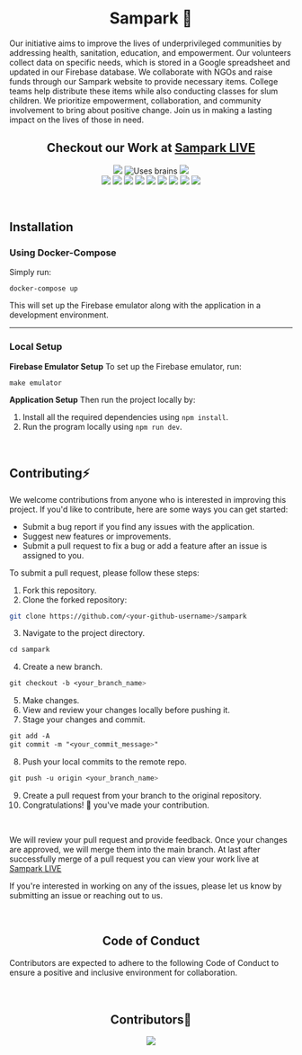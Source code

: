 <!----------------------Introduction Section---------------------->
<p align="center">
    <h1 align="center">Sampark 🙏</h1>
    <p>Our initiative aims to improve the lives of underprivileged communities by addressing health, sanitation, education, and empowerment. Our volunteers collect data on specific needs, which is stored in a Google spreadsheet and updated in our Firebase database. We collaborate with NGOs and raise funds through our Sampark website to provide necessary items. College teams help distribute these items while also conducting classes for slum children. We prioritize empowerment, collaboration, and community involvement to bring about positive change. Join us in making a lasting impact on the lives of those in need.</p>
    <h2 align="center">Checkout our Work at <a href="https://sampark-nine.vercel.app/">Sampark LIVE</a></h2>
    <div align="center">
        <img src="https://img.shields.io/badge/built%20with-love-red.svg?style=for-the-badge">
        <img src="https://forthebadge.com/images/badges/uses-brain.svg" alt="Uses brains">
        <img src="http://ForTheBadge.com/images/badges/powered-by-responsibility.svg" />
        <br>
        <img src="https://img.shields.io/github/repo-size/Gaurav-Verma07/sampark?style=for-the-badge" />
        <img src="https://img.shields.io/github/issues-closed/Gaurav-Verma07/sampark?style=for-the-badge" />
        <img src="https://img.shields.io/github/issues/Gaurav-Verma07/sampark?style=for-the-badge" />
        <img src="https://img.shields.io/github/issues-pr/Gaurav-Verma07/sampark?style=for-the-badge" />
        <img src="https://img.shields.io/github/issues-pr-closed-raw/Gaurav-Verma07/sampark?style=for-the-badge" />
        <img src="https://img.shields.io/github/license/Gaurav-Verma07/sampark?style=for-the-badge" />
        <img src="https://img.shields.io/github/forks/Gaurav-Verma07/sampark?style=for-the-badge" />
        <img src="https://img.shields.io/github/contributors/Gaurav-Verma07/sampark?style=for-the-badge" />
        <img src="https://img.shields.io/github/stars/Gaurav-Verma07/sampark?style=for-the-badge" />
    </div>
</p>
<br>

<!-- ![Sampark Logo](https://github.com/Gaurav-Verma07/sampark/blob/main/public/sampark-logo-transparent.png?raw=true)-->
<!-- A social platform to connect NGOs and orphanages to potential social suppliers including schools and colleges. -->


<!----------------------Contribution Section---------------------->

## Installation
### Using Docker-Compose
Simply run:

```
docker-compose up
```


This will set up the Firebase emulator along with the application in a development environment.

---

### Local Setup
**Firebase Emulator Setup**
To set up the Firebase emulator, run:

```
make emulator
```


**Application Setup**
Then run the project locally by:

1. Install all the required dependencies using `npm install`.
2. Run the program locally using `npm run dev`.

<br>
<h2>Contributing⚡</h2>

We welcome contributions from anyone who is interested in improving this project. If you'd like to contribute, here are some ways you can get started:

- Submit a bug report if you find any issues with the application.
- Suggest new features or improvements.
- Submit a pull request to fix a bug or add a feature after an issue is assigned to you.

To submit a pull request, please follow these steps:

1. Fork this repository.
2. Clone the forked repository:
```bash
git clone https://github.com/<your-github-username>/sampark
```
3. Navigate to the project directory.
```py
cd sampark
```
4. Create a new branch.
```css
git checkout -b <your_branch_name>
```
5. Make changes.
6. View and review your changes locally before pushing it.
7. Stage your changes and commit.
```css
git add -A
git commit -m "<your_commit_message>"
```
8. Push your local commits to the remote repo.
```css
git push -u origin <your_branch_name>
```
9. Create a pull request from your branch to the original repository.
10. Congratulations! 🎉 you've made your contribution.
<br>

We will review your pull request and provide feedback. Once your changes are approved, we will merge them into the main branch.
At last after successfully merge of a pull request you can view your work live at <a href="https://sampark-nine.vercel.app/">Sampark LIVE </a>

If you're interested in working on any of the issues, please let us know by submitting an issue or reaching out to us.

<br>
<h2 align="center">Code of Conduct</h2>
Contributors are expected to adhere to the following Code of Conduct to ensure a positive and inclusive environment for collaboration.
<br><br>
<!----------------------Contributors Section---------------------->
<br>
<h2 align="center">Contributors🎉</h2>
<p align="center">
  <a href="https://github.com/Gaurav-Verma07/sampark/graphs/contributors">
  <img src="https://contrib.rocks/image?repo=Gaurav-Verma07/sampark" />
  </a>
</p>
